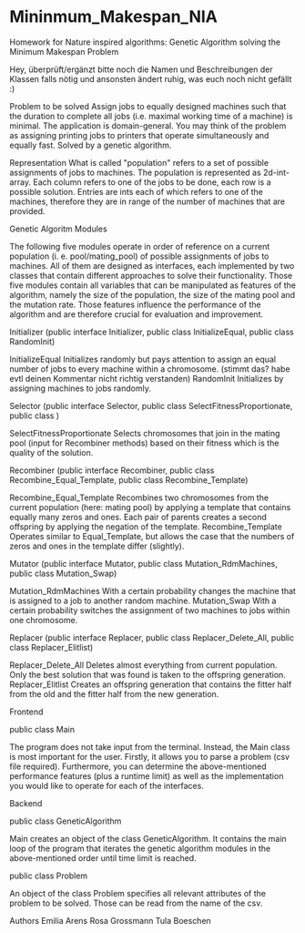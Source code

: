 
# Mininmum_Makespan_NIA
Homework for Nature inspired algorithms: Genetic Algorithm solving the Minimum Makespan Problem

Hey, überprüft/ergänzt bitte noch die Namen und Beschreibungen der Klassen falls nötig und ansonsten ändert ruhig, was euch noch nicht gefällt :) 

Problem to be solved
Assign jobs to equally designed machines such that the duration to complete all jobs (i.e. maximal working time of a machine) is minimal. The application is domain-general. You may think of the problem as assigning printing jobs to printers that operate simultaneously and equally fast. 
Solved by a genetic algorithm.

Representation
What is called "population" refers to a set of possible assignments of jobs to machines. The population is represented as 2d-int-array. Each column refers to one of the jobs to be done, each row is a possible solution. Entries are ints each of which refers to one of the machines, therefore they are in range of the number of machines that are provided. 



Genetic Algoritm Modules

The following five modules operate in order of reference on a current population (i. e. pool/mating_pool) of possible assignments of jobs to machines. All of them are designed as interfaces, each implemented by two classes that contain different approaches to solve their functionality. Those five modules contain all variables that can be manipulated as features of the algorithm, namely the size of the population, the size of the mating pool and the mutation rate. Those features influence the performance of the algorithm and are therefore crucial for evaluation and improvement.



Initializer 
(public interface Initializer, 
public class InitializeEqual, 
public class RandomInit)

InitializeEqual
Initializes randomly but pays attention to assign an equal number of jobs to every machine within a chromosome. (stimmt das? habe evtl deinen Kommentar nicht richtig verstanden)
RandomInit
Initializes by assigning machines to jobs randomly.



Selector 
(public interface Selector, 
public class SelectFitnessProportionate, 
public class )

SelectFitnessProportionate
Selects chromosomes that join in the mating pool (input for Recombiner methods) based on their fitness which is the quality of the solution.



Recombiner 
(public interface Recombiner, 
public class Recombine_Equal_Template, 
public class Recombine_Template)

Recombine_Equal_Template
Recombines two chromosomes from the current population (here: mating pool) by applying a template that contains equally many zeros and ones. Each pair of parents creates a second offspring by applying the negation of the template.
Recombine_Template
Operates similar to Equal_Template, but allows the case that the numbers of zeros and ones in the template differ (slightly).



Mutator 
(public interface Mutator, 
public class Mutation_RdmMachines, 
public class Mutation_Swap)

Mutation_RdmMachines
With a certain probability changes the machine that is assigned to a job to another random machine. 
Mutation_Swap
With a certain probability switches the assignment of two machines to jobs within one chromosome.



Replacer 
(public interface Replacer, 
public class Replacer_Delete_All, 
public class Replacer_Elitlist)

Replacer_Delete_All
Deletes almost everything from current population. Only the best solution that was found is taken to the offspring generation.
Replacer_Elitlist
Creates an offspring generation that contains the fitter half from the old and the fitter half from the new generation.




Frontend

public class Main

The program does not take input from the terminal. Instead, the Main class is most important for the user. Firstly, it allows you to parse a problem (csv file required). Furthermore, you can determine the above-mentioned performance features (plus a runtime limit) as well as the implementation you would like to operate for each of the interfaces.



Backend

public class GeneticAlgorithm

Main creates an object of the class GeneticAlgorithm. It contains the main loop of the program that iterates the genetic algorithm modules in the above-mentioned order until time limit is reached. 

public class Problem

An object of the class Problem specifies all relevant attributes of the problem to be solved. Those can be read from the name of the csv.


Authors
Emilia Arens
Rosa Grossmann
Tula Boeschen
